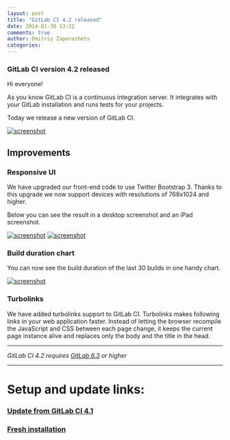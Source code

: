 ```yaml
---
layout: post
title: "GitLab CI 4.2 released"
date: 2014-01-30 13:22
comments: true
author: Dmitriy Zaporozhets
categories:
---
```


### GitLab CI version 4.2 released

Hi everyone!

As you know GitLab CI is a continuous integration server.
It integrates with your GitLab installation and runs tests for your projects.

Today we release a new version of GitLab CI.

[![screenshot](/images/ci_4_2/build.png)](/images/ci_4_2/build.png)

<!--more-->

## Improvements

### Responsive UI

We have upgraded our front-end code to use Twitter Bootstrap 3.
Thanks to this upgrade we now support devices with resolutions of 768x1024 and higher.

Below you can see the result in a desktop screenshot and an iPad screenshot.

[![screenshot](/images/ci_4_2/dash.png)](/images/ci_4_2/dash.png)
[![screenshot](/images/ci_4_2/ipad.png)](/images/ci_4_2/ipad.png)

### Build duration chart

You can now see the build duration of the last 30 builds in one handy chart.

[![screenshot](/images/ci_4_2/chart.png)](/images/ci_4_2/chart.png)

### Turbolinks

We have added turbolinks support to GitLab CI.
Turbolinks makes following links in your web application faster.
Instead of letting the browser recompile the JavaScript and CSS between each page change, it keeps the current page instance alive and replaces only the body and the title in the head. 

- - -

*GitLab CI 4.2 requires [GitLab 6.3](/2013/11/21/gitlab-ce-6-dot-3-released/) or higher*
- - -

# Setup and update links:

### [Update from GitLab CI 4.1](https://gitlab.com/gitlab-org/gitlab-ci/blob/master/doc/update/4.1-to-4.2.md)
### [Fresh installation](https://gitlab.com/gitlab-org/gitlab-ci/blob/4-2-stable/doc/install/installation.md)
